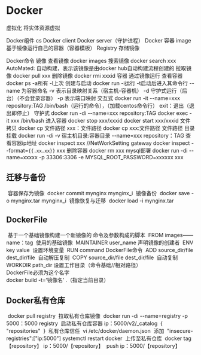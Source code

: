 # Docker

虚拟化
	将实体资源虚拟

Docker组件
	cs
	Docker client
	Docker server（守护进程）
	Docker 容器
	image
		基于镜像运行自己的容器（容器模板）
	Registry
		存储镜像
	
Docker命令
	镜像
		查看镜像
			docker images
		搜索镜像
			docker search xxx
			AutoMated:
				自动构建，表示该镜像是由docker hub自动构建流程创建的
		拉取镜像
			docker pull xxx
		删除镜像
			docker rmi xxxid
	容器
		通过镜像运行
		查看容器
			docker ps
				-a所有
				-l上次
		创建与启动
			docker run
				-i运行
				-t启动后进入其命令行
				--name 为容器命名
				-v 表示目录映射关系（宿主机-容器机）
				-d 守护式运行（后台）（不会登录容器）
				-p 表示端口映射
				交互式
					docker run -it --name=xxx repository:TAG /bin/bash（运行的命令），（加载centos命令行）
					exit：退出（退出即停止）
				守护式
					docker run -di --name=xxx repository:TAG 
					docker exec -it xxx /bin/bash 进入容器
					docker stop xxx/xxxid
					docker start xxx/xxxid
				文件拷贝
					docker cp 文件路径 xxx：文件路径
					docker cp xxx:文件路径 文件路径
				目录挂载
					docker run -di -v 宿主机目录:容器目录 --name=xxx repository：TAG
				查看容器ip地址
					docker inspect xxx
					//NetWorkSetting gateway
					docker inspect --format=`{{.xx.xx}}` xxx
				删除容器
					docker rm xxx
				mysql部署
					docker run -di --name=xxxxx -p 33306:3306 -e MYSQL_ROOT_PASSWORD=xxxxxx xxx
	

## 迁移与备份
​	容器保存为镜像
​		docker commit mynginx mynginx_i
​	镜像备份
​		docker save -o mynginx.tar mynginx_i
​	镜像恢复与迁移
​		docker load -i mynginx.tar
## DockerFile
​	基于一个基础镜像构建一个新镜像的 命令及参数构成的脚本
​		FROM images——name：tag
​			使用的基础镜像
​		MAINTAINER user_name 
​			声明镜像的创建者
​		ENV key value
​			设置环境变量
​		RUN command
​			DockerFile命令
​		ADD source_dir/file dest_dir/file
​			自动解压复制
​		COPY source_dir/file dest_dir/file
​			自动复制
​		WORKDIR path_dir
​			设置工作目录（命令基础//相对路径）
​			
​		DockerFile必须为这个名字
​		
​		docker build -t=‘镜像名’ .（指定当前目录）
## Docker私有仓库
​	docker pull registry
​		拉取私有仓库镜像
​	docker run -di --name=registry -p 5000：5000 registry
​		启动私有仓库容器
​	ip：5000/v2/_catalog
​		{
​			"repositories"
​		}
​	私有仓库信任
​		vi /etc/docker/daemon.json
​		添加
​			"insecure-registries":["ip:5000"]
​		systemctl restart docker
​	上传至私有仓库
​		docker tag 【repository】 ip：5000/【repository】
​		push ip：5000/【repository】


​		
​		
​		
​		
​		
​		
​		